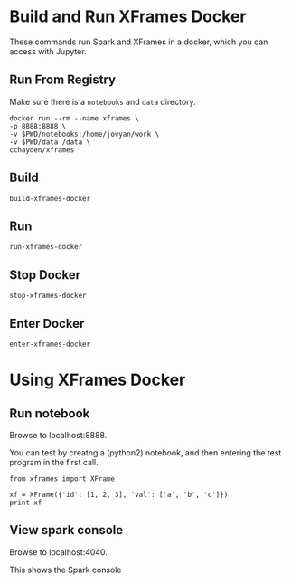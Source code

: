 Build and Run XFrames Docker
============================

These commands run Spark and XFrames in a docker,
which you can access with Jupyter.

Run From Registry
-----------------
Make sure there is a `notebooks` and `data` directory.

    docker run --rm --name xframes \
    -p 8888:8888 \
    -v $PWD/notebooks:/home/jovyan/work \
    -v $PWD/data /data \
    cchayden/xframes


Build
-----
    build-xframes-docker

Run
---
    run-xframes-docker

Stop Docker
-----------
    stop-xframes-docker

Enter Docker
------------
    enter-xframes-docker
    
Using XFrames Docker
====================

Run notebook
------------
Browse to localhost:8888.

You can test by creatng a (python2) notebook, and then
entering the test program in the first call.

    from xframes import XFrame

    xf = XFrame({'id': [1, 2, 3], 'val': ['a', 'b', 'c']})
    print xf

View spark console
------------------
Browse to localhost:4040.

This shows the Spark console